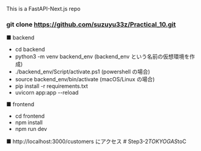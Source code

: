 This is a FastAPI-Next.js repo

### git clone https://github.com/suzuyu33z/Practical_10.git

■ backend

- cd backend
- python3 -m venv backend_env (backend_env という名前の仮想環境を作成)
- ./backend_env/Script/activate.ps1 (powershell の場合)
- source backend_env/bin/activate (macOS/Linux の場合)
- pip install -r requirements.txt
- uvicorn app:app --reload

■ frontend

- cd frontend
- npm install
- npm run dev

■ http://localhost:3000/customers にアクセス
#   S t e p 3 - 2 _ T O K Y O G A S _ t o C  
 